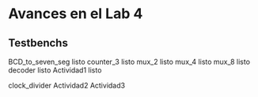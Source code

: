 # Avances en el Lab 4


## Testbenchs
BCD_to_seven_seg    listo
counter_3           listo
mux_2               listo
mux_4               listo
mux_8               listo
decoder             listo
Actividad1          listo

clock_divider
Actividad2
Actividad3

